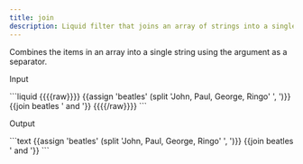 ```yaml
---
title: join
description: Liquid filter that joins an array of strings into a single string.
---
```

Combines the items in an array into a single string using the argument as a separator.
<p class="code-label">Input</p>
```liquid
{{{{raw}}}}
{{assign 'beatles' (split 'John, Paul, George, Ringo' ', ')}}
{{join beatles ' and '}}
{{{{/raw}}}}
```
<p class="code-label">Output</p>
```text
{{assign 'beatles' (split 'John, Paul, George, Ringo' ', ')}}
{{join beatles ' and '}}
```
